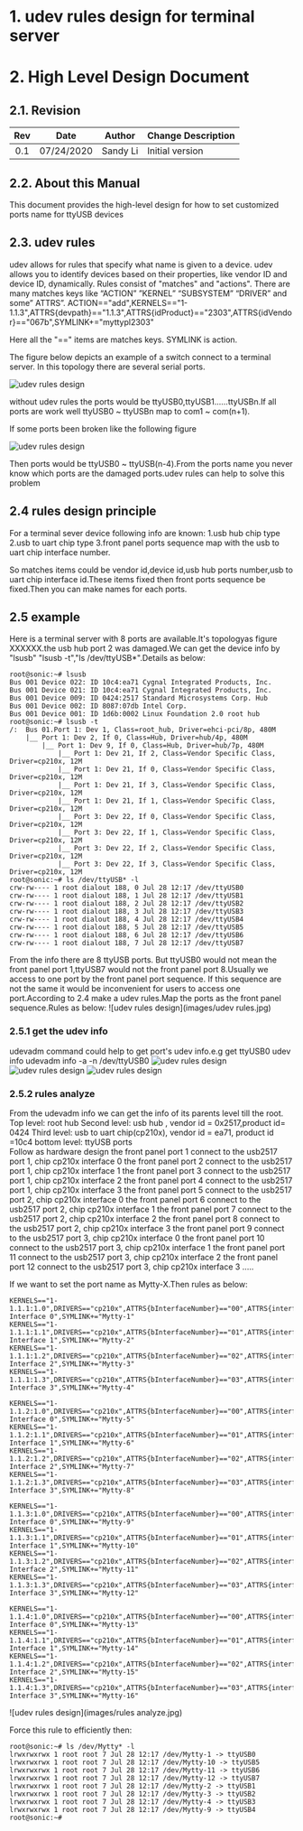 # 1. udev rules design for terminal server

# 2. High Level Design Document

## 2.1. Revision

| Rev  |    Date    |                Author                 | Change Description |
| :--: | :--------: | :-----------------------------------: | ------------------ |
| 0.1  | 07/24/2020 |  Sandy Li     | Initial version    |



## 2.2. About this Manual

This document provides the high-level design for how to set customized ports name for ttyUSB devices

## 2.3. udev rules
udev allows for rules that specify what name is given to a device. udev allows you to identify devices based on their properties, like vendor ID and device ID, dynamically. Rules consist of "matches" and "actions". There are many matches keys like “ACTION”  ”KERNEL”  “SUBSYSTEM”  “DRIVER” and some” ATTRS”.
        ACTION=="add",KERNELS=="1-1.1.3",ATTRS{devpath}=="1.1.3",ATTRS{idProduct}=="2303",ATTRS{idVendor}=="067b",SYMLINK+="myttypl2303"

Here all the "==" items are matches keys. SYMLINK is action.


The figure below depicts an example of a switch connect to a terminal server. In this topology there are several serial ports. 

![udev rules design](images/topology.jpg)

without udev rules the ports would be ttyUSB0,ttyUSB1......ttyUSBn.If all ports are work well ttyUSB0 ~ ttyUSBn map to com1 ~ com(n+1).

If some ports been broken like the following figure

![udev rules design](images/usb2damaged.jpg)


Then ports would be ttyUSB0 ~ ttyUSB(n-4).From the ports name you never know which ports are the damaged ports.udev rules can help to solve this problem

## 2.4 rules design principle
For a terminal sever device following info are known:
1.usb hub chip type
2.usb to uart chip type
3.front panel ports sequence map with the usb to uart chip interface number.

So matches items could be vendor id,device id,usb hub ports number,usb to uart chip interface id.These items fixed then front ports sequence be fixed.Then  you can make names for each ports. 
## 2.5 example
Here is a terminal server with 8 ports are available.It's topologyas figure XXXXXX.the usb hub port 2 was damaged.We can get the device info by "lsusb" "lsusb -t","ls /dev/ttyUSB*".Details as below:

```
root@sonic:~# lsusb
Bus 001 Device 022: ID 10c4:ea71 Cygnal Integrated Products, Inc.
Bus 001 Device 021: ID 10c4:ea71 Cygnal Integrated Products, Inc.
Bus 001 Device 009: ID 0424:2517 Standard Microsystems Corp. Hub
Bus 001 Device 002: ID 8087:07db Intel Corp.
Bus 001 Device 001: ID 1d6b:0002 Linux Foundation 2.0 root hub
root@sonic:~# lsusb -t
/:  Bus 01.Port 1: Dev 1, Class=root_hub, Driver=ehci-pci/8p, 480M
    |__ Port 1: Dev 2, If 0, Class=Hub, Driver=hub/4p, 480M
        |__ Port 1: Dev 9, If 0, Class=Hub, Driver=hub/7p, 480M
            |__ Port 1: Dev 21, If 2, Class=Vendor Specific Class, Driver=cp210x, 12M
            |__ Port 1: Dev 21, If 0, Class=Vendor Specific Class, Driver=cp210x, 12M
            |__ Port 1: Dev 21, If 3, Class=Vendor Specific Class, Driver=cp210x, 12M
            |__ Port 1: Dev 21, If 1, Class=Vendor Specific Class, Driver=cp210x, 12M
            |__ Port 3: Dev 22, If 0, Class=Vendor Specific Class, Driver=cp210x, 12M
            |__ Port 3: Dev 22, If 1, Class=Vendor Specific Class, Driver=cp210x, 12M
            |__ Port 3: Dev 22, If 2, Class=Vendor Specific Class, Driver=cp210x, 12M
            |__ Port 3: Dev 22, If 3, Class=Vendor Specific Class, Driver=cp210x, 12M
root@sonic:~# ls /dev/ttyUSB* -l
crw-rw---- 1 root dialout 188, 0 Jul 28 12:17 /dev/ttyUSB0
crw-rw---- 1 root dialout 188, 1 Jul 28 12:17 /dev/ttyUSB1
crw-rw---- 1 root dialout 188, 2 Jul 28 12:17 /dev/ttyUSB2
crw-rw---- 1 root dialout 188, 3 Jul 28 12:17 /dev/ttyUSB3
crw-rw---- 1 root dialout 188, 4 Jul 28 12:17 /dev/ttyUSB4
crw-rw---- 1 root dialout 188, 5 Jul 28 12:17 /dev/ttyUSB5
crw-rw---- 1 root dialout 188, 6 Jul 28 12:17 /dev/ttyUSB6
crw-rw---- 1 root dialout 188, 7 Jul 28 12:17 /dev/ttyUSB7
```

From the info there are 8 ttyUSB ports. But ttyUSB0 would not mean the front panel port 1,ttyUSB7 would not the front panel port 8.Usually we access to one port by the front panel port sequence. If this sequence are not the same it would be inconvenient for users to access one port.According to 2.4 make a udev rules.Map the ports as the front panel sequence.Rules as below:
![udev rules design](images/udev rules.jpg)

### 2.5.1 get the udev info
udevadm command could help to get port's udev info.e.g get ttyUSB0 udev info
udevadm info -a -n /dev/ttyUSB0
![udev rules design](images/udevinfo1.jpg)
![udev rules design](images/udevinfo2.jpg)
![udev rules design](images/udevinfo3.jpg)

### 2.5.2 rules analyze
From the udevadm info we can get the info of its parents level till the root.
Top level:     root hub
Second level:  usb hub , vendor id = 0x2517,product id= 0424
Third level:   usb to uart chip(cp210x), vendor id = ea71, product id =10c4
bottom level:  ttyUSB ports  
Follow as hardware design 
the front panel port 1 connect to the usb2517 port 1, chip cp210x interface 0
the front panel port 2 connect to the usb2517 port 1, chip cp210x interface 1
the front panel port 3 connect to the usb2517 port 1, chip cp210x interface 2
the front panel port 4 connect to the usb2517 port 1, chip cp210x interface 3
the front panel port 5 connect to the usb2517 port 2, chip cp210x interface 0
the front panel port 6 connect to the usb2517 port 2, chip cp210x interface 1
the front panel port 7 connect to the usb2517 port 2, chip cp210x interface 2
the front panel port 8 connect to the usb2517 port 2, chip cp210x interface 3
the front panel port 9 connect to the usb2517 port 3, chip cp210x interface 0
the front panel port 10 connect to the usb2517 port 3, chip cp210x interface 1
the front panel port 11 connect to the usb2517 port 3, chip cp210x interface 2
the front panel port 12 connect to the usb2517 port 3, chip cp210x interface 3
.....

If we want to set the port name as Mytty-X.Then rules as below:

```
KERNELS=="1-1.1.1:1.0",DRIVERS=="cp210x",ATTRS{bInterfaceNumber}=="00",ATTRS{interface}=="CP2108 Interface 0",SYMLINK+="Mytty-1"
KERNELS=="1-1.1.1:1.1",DRIVERS=="cp210x",ATTRS{bInterfaceNumber}=="01",ATTRS{interface}=="CP2108 Interface 1",SYMLINK+="Mytty-2"
KERNELS=="1-1.1.1:1.2",DRIVERS=="cp210x",ATTRS{bInterfaceNumber}=="02",ATTRS{interface}=="CP2108 Interface 2",SYMLINK+="Mytty-3"
KERNELS=="1-1.1.1:1.3",DRIVERS=="cp210x",ATTRS{bInterfaceNumber}=="03",ATTRS{interface}=="CP2108 Interface 3",SYMLINK+="Mytty-4"

KERNELS=="1-1.1.2:1.0",DRIVERS=="cp210x",ATTRS{bInterfaceNumber}=="00",ATTRS{interface}=="CP2108 Interface 0",SYMLINK+="Mytty-5"
KERNELS=="1-1.1.2:1.1",DRIVERS=="cp210x",ATTRS{bInterfaceNumber}=="01",ATTRS{interface}=="CP2108 Interface 1",SYMLINK+="Mytty-6"
KERNELS=="1-1.1.2:1.2",DRIVERS=="cp210x",ATTRS{bInterfaceNumber}=="02",ATTRS{interface}=="CP2108 Interface 2",SYMLINK+="Mytty-7"
KERNELS=="1-1.1.2:1.3",DRIVERS=="cp210x",ATTRS{bInterfaceNumber}=="03",ATTRS{interface}=="CP2108 Interface 3",SYMLINK+="Mytty-8"

KERNELS=="1-1.1.3:1.0",DRIVERS=="cp210x",ATTRS{bInterfaceNumber}=="00",ATTRS{interface}=="CP2108 Interface 0",SYMLINK+="Mytty-9"
KERNELS=="1-1.1.3:1.1",DRIVERS=="cp210x",ATTRS{bInterfaceNumber}=="01",ATTRS{interface}=="CP2108 Interface 1",SYMLINK+="Mytty-10"
KERNELS=="1-1.1.3:1.2",DRIVERS=="cp210x",ATTRS{bInterfaceNumber}=="02",ATTRS{interface}=="CP2108 Interface 2",SYMLINK+="Mytty-11"
KERNELS=="1-1.1.3:1.3",DRIVERS=="cp210x",ATTRS{bInterfaceNumber}=="03",ATTRS{interface}=="CP2108 Interface 3",SYMLINK+="Mytty-12"

KERNELS=="1-1.1.4:1.0",DRIVERS=="cp210x",ATTRS{bInterfaceNumber}=="00",ATTRS{interface}=="CP2108 Interface 0",SYMLINK+="Mytty-13"
KERNELS=="1-1.1.4:1.1",DRIVERS=="cp210x",ATTRS{bInterfaceNumber}=="01",ATTRS{interface}=="CP2108 Interface 1",SYMLINK+="Mytty-14"
KERNELS=="1-1.1.4:1.2",DRIVERS=="cp210x",ATTRS{bInterfaceNumber}=="02",ATTRS{interface}=="CP2108 Interface 2",SYMLINK+="Mytty-15"
KERNELS=="1-1.1.4:1.3",DRIVERS=="cp210x",ATTRS{bInterfaceNumber}=="03",ATTRS{interface}=="CP2108 Interface 3",SYMLINK+="Mytty-16"
```

![udev rules design](images/rules analyze.jpg)


Force this rule to efficiently then:

```
root@sonic:~# ls /dev/Mytty* -l
lrwxrwxrwx 1 root root 7 Jul 28 12:17 /dev/Mytty-1 -> ttyUSB0
lrwxrwxrwx 1 root root 7 Jul 28 12:17 /dev/Mytty-10 -> ttyUSB5
lrwxrwxrwx 1 root root 7 Jul 28 12:17 /dev/Mytty-11 -> ttyUSB6
lrwxrwxrwx 1 root root 7 Jul 28 12:17 /dev/Mytty-12 -> ttyUSB7
lrwxrwxrwx 1 root root 7 Jul 28 12:17 /dev/Mytty-2 -> ttyUSB1
lrwxrwxrwx 1 root root 7 Jul 28 12:17 /dev/Mytty-3 -> ttyUSB2
lrwxrwxrwx 1 root root 7 Jul 28 12:17 /dev/Mytty-4 -> ttyUSB3
lrwxrwxrwx 1 root root 7 Jul 28 12:17 /dev/Mytty-9 -> ttyUSB4
root@sonic:~#
```




 